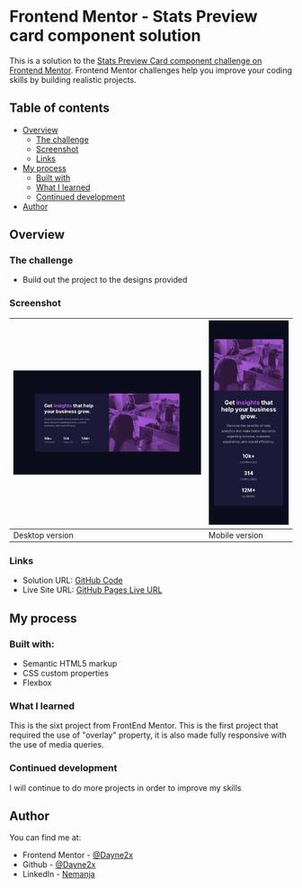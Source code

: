 # Frontend Mentor - Stats Preview card component solution

This is a solution to the [Stats Preview Card component challenge on Frontend Mentor](https://www.frontendmentor.io/challenges/stats-preview-card-component-8JqbgoU62). Frontend Mentor challenges help you improve your coding skills by building realistic projects. 

## Table of contents

- [Overview](#overview)
  - [The challenge](#the-challenge)
  - [Screenshot](#screenshot)
  - [Links](#links)
- [My process](#my-process)
  - [Built with](#built-with)
  - [What I learned](#what-i-learned)
  - [Continued development](#continued-development)
- [Author](#author)

## Overview

### The challenge

- Build out the project to the designs provided

### Screenshot
| ![](./design/desktop-design.jpg) | ![](./design/mobile-design.jpg) |
| ------------------------------ | ----------------------------- |
| Desktop version                | Mobile version                |

### Links

- Solution URL: [GitHub Code](https://github.com/Dayne2x/Stats-Preview-Card)
- Live Site URL: [GitHub Pages Live URL](https://dayne2x.github.io/Stats-Preview-Card/)

## My process

### Built with:

- Semantic HTML5 markup
- CSS custom properties
- Flexbox


### What I learned

This is the sixt project from FrontEnd Mentor. This is the first project that required the use of "overlay" property, it is also made fully responsive with the use of media queries.


### Continued development

I will continue to do more projects in order to improve my skills



## Author
You can find me at:

- Frontend Mentor - [@Dayne2x](https://www.frontendmentor.io/profile/Dayne2x)
- Github - [@Dayne2x](https://github.com/Dayne2x)
- LinkedIn - [Nemanja](https://www.linkedin.com/in/nemanjadayne/)

